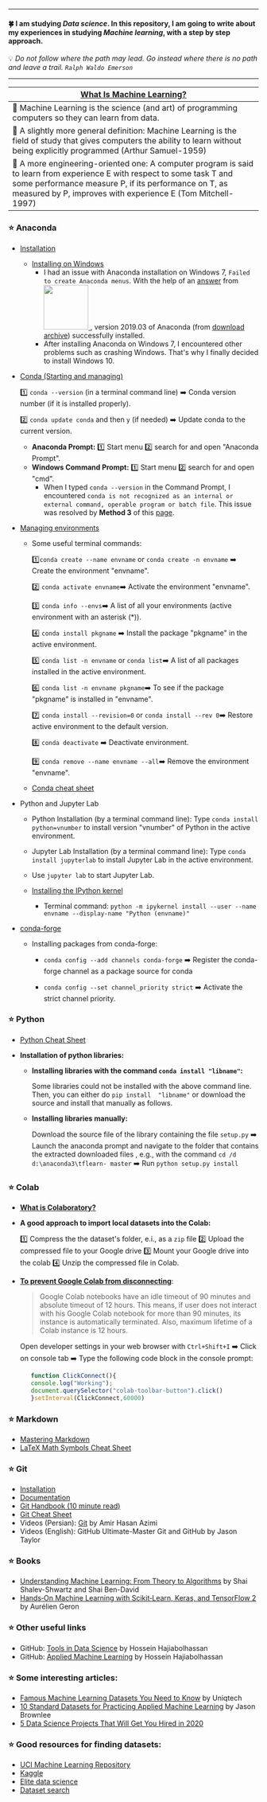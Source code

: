 

---
#### :four_leaf_clover:   I am studying *Data science*. In this repository, I am going to write about my experiences in studying *Machine learning*, with a step by step approach.

:bulb: *Do not follow where the path may lead. Go instead where there is no path and  leave  a trail. `Ralph Waldo Emerson`*

---
| [What Is Machine Learning?](https://www.oreilly.com/library/view/hands-on-machine-learning/9781491962282/ch01.html)                                                                                                                                               |
|----------------------------------------------------------------------------------------------------------------------------------------------------------------------------------------------------------------------------------------------------------|
| :green_book: Machine Learning is the science (and art) of programming computers so they can learn from data.                                                                                                                                                          |
| :blue_book: A slightly more general definition: Machine Learning is the field of study that gives computers the ability to learn without being explicitly programmed (Arthur Samuel-1959)                                                              |
| :orange_book: A more engineering-oriented one:  A computer program is said to learn from experience E  with respect to some task T  and some performance measure  P, if its performance on  T, as measured by  P, improves with experience  E (Tom Mitchell-1997) |

### :star:  Anaconda
  - [Installation](https://docs.anaconda.com/anaconda/install/)
    - [Installing on Windows](https://docs.anaconda.com/anaconda/install/windows/)
      - I had an issue with Anaconda installation on Windows 7, `Failed to create Anaconda menus`. With the help of an [answer](https://stackoverflow.com/a/57635204/12777699) from <a href="https://stackoverflow.com/questions/tagged/python"><img  src=https://upload.wikimedia.org/wikipedia/commons/f/f7/Stack_Overflow_logo.png width="90"/>
</a>, version 2019.03 of Anaconda (from [download archive](https://repo.continuum.io/archive/)) successfully installed.
      - After installing Anaconda on Windows 7, I encountered other problems such as crashing Windows. That's why I finally decided to install Windows 10.

  - [Conda (Starting and managing)](https://docs.conda.io/projects/conda/en/latest/user-guide/getting-started.html#getting-started-with-conda) 
   
    :one: `conda --version` (in a terminal command line) :arrow_right: Conda version number (if it is installed properly).
    
    :two: `conda update conda` and then `y` (if needed) :arrow_right: Update conda to the current version.

    - **Anaconda Prompt:** :one: Start menu :two: search for and open "Anaconda Prompt". 
    - **Windows Command Prompt:** :one: Start menu :two: search for and open "cmd". 
        - When I typed `conda --version` in the Command Prompt, I encountered `conda is not recognized as an internal or external command,
          operable program or batch file`. This issue was resolved by **Method 3** of this [page](https://appuals.com/fix-conda-is-not-recognized-as-an-internal-or-external-command-operable-program-or-batch-file/).
  - [Managing environments](https://docs.conda.io/projects/conda/en/latest/user-guide/tasks/manage-environments.html#managing-environments)
     - Some useful terminal commands:
     
       :one:`conda create --name envname` or `conda create -n envname` :arrow_right: Create the environment "envname".
              
     
       :two: `conda activate envname`:arrow_right: Activate the environment "envname".
     
       :three: `conda info --envs`:arrow_right: A list of all your environments (active environment with an asterisk (*)).
     
       :four: `conda install pkgname` :arrow_right: Install the package "pkgname" in the active environment.
         
       :five: `conda list -n envname` or `conda list`:arrow_right: A list of all packages installed in the active environment. 
     
       :six: `conda list -n envname pkgname`:arrow_right: To see if the package "pkgname" is installed in "envname".
     
       :seven: `conda install --revision=0` or `conda install --rev 0`:arrow_right: Restore active environment to the default version.
    
       :eight: `conda deactivate` :arrow_right: Deactivate environment.

       :nine: `conda remove --name envname --all`:arrow_right: Remove the environment "envname".
     - [Conda cheat sheet](https://docs.conda.io/projects/conda/en/latest/_downloads/843d9e0198f2a193a3484886fa28163c/conda-cheatsheet.pdf)
  - Python and Jupyter Lab
     
     - Python Installation (by a terminal command line): Type `conda install python=vnumber` to install version "vnumber" of Python in the active environment.

     - Jupyter Lab Installation (by a terminal command line): Type `conda install jupyterlab` to install Jupyter Lab in the active environment.
     
     - Use `jupyter lab` to start Jupyter Lab.

     - [Installing the IPython kernel](https://ipython.readthedocs.io/en/stable/install/kernel_install.html#kernels-for-different-environments)
	    - Terminal command: `python -m ipykernel install --user --name envname --display-name "Python (envname)"`
		
  - [conda-forge](https://conda-forge.org/docs/user/introduction.html)
  
     - Installing packages from conda-forge:
		
	    - `conda config --add channels conda-forge` :arrow_right: Register the conda-forge channel as a package source for conda
			
	    - `conda config --set channel_priority strict` :arrow_right: Activate the strict channel priority.
  
### :star:  Python
   - [Python Cheat Sheet](https://media-exp1.licdn.com/dms/document/C561FAQEq2uuJ0kmRMA/feedshare-document-pdf-analyzed/0?e=1588680000&v=beta&t=3Z7nUlSZU7HYyWtdYop-H9WZfxlqOF1Ub-SueuuJ1Dk)
   
   - **Installation of python libraries:**
   	 - **Installing libraries with the command `conda install "libname"`:**
	 
	 	Some libraries could not be installed with the above command line. Then, you can either do `pip install 
		"libname"` or download the source and install that manually as follows.
	 
  	 - **Installing libraries manually:**
   
   		Download the source file of the library containing the file `setup.py` :arrow_right: Launch the anaconda prompt and 
		navigate to the folder that contains the extracted downloaded files , e.g., with the command `cd /d d:\anaconda3\tflearn-
		master`  :arrow_right: Run `python setup.py install`

### :star:  Colab
   - [**What is Colaboratory?**](https://colab.research.google.com/notebooks/intro.ipynb#scrollTo=5fCEDCU_qrC0)
   - **A good approach to import local datasets into the Colab:**
   
   		:one: Compress the the dataset's folder, e.i., as a `zip` file :two: Upload the compressed file to your Google drive :three: Mount your Google drive into the 			colab :four: Unzip the compressed file in Colab.
	
   - [**To prevent Google Colab from disconnecting**](https://kapeli.com/cheat_sheets/LaTeX_Math_Symbols.docset/Contents/Resources/Documents/index): 
   
    	> Google Colab notebooks have an idle timeout of 90 minutes and absolute timeout of 12 hours. This means, if user does not interact with his Google Colab notebook for more than 90 minutes,
                   its instance is automatically terminated. Also, maximum lifetime of a Colab instance is 12 hours.
		
   		Open developer settings in your web browser with `Ctrl+Shift+I` :arrow_right: Click on console tab  :arrow_right:  Type the following code block in the console prompt:
  	 ```javascript 
   	    function ClickConnect(){
		console.log("Working"); 
		document.querySelector("colab-toolbar-button").click() 
		}setInterval(ClickConnect,60000)
  	 ```
   
### :star:  Markdown
   - [Mastering Markdown](https://guides.github.com/features/mastering-markdown/#examples) 
   - [LaTeX Math Symbols Cheat Sheet](https://kapeli.com/cheat_sheets/LaTeX_Math_Symbols.docset/Contents/Resources/Documents/index)
  
### :star:  Git
   - [Installation](https://git-scm.com/downloads)
   - [Documentation](https://git-scm.com/doc)
   - [Git Handbook (10 minute read)](https://guides.github.com/introduction/git-handbook/)
   - [Git Cheat Sheet](https://github.github.com/training-kit/downloads/github-git-cheat-sheet.pdf)
   - Videos (Persian): [Git](https://parsclick.net/course/PL3Y-E4YSE4wYFlcomsBtJy1nCu3jclA8L) by Amir Hasan Azimi
   - Videos (English): GitHub Ultimate-Master Git and GitHub by Jason Taylor
   
### :star:  Books
   - [Understanding Machine Learning: From Theory to Algorithms](https://www.cs.huji.ac.il/~shais/UnderstandingMachineLearning/understanding-machine-learning-theory-algorithms.pdf) by Shai Shalev-Shwartz and Shai Ben-David
   - [Hands‑On Machine Learning with Scikit‑Learn, Keras, and TensorFlow 2](https://github.com/ageron/handson-ml2) by Aurélien Geron

### :star:  Other useful links

   - GitHub: [Tools in Data Science](https://github.com/hhaji/Tools-in-Data-Science) by Hossein Hajiabolhassan
   - GitHub: [Applied Machine Learning](https://github.com/hhaji/Applied-Machine-Learning) by Hossein Hajiabolhassan

   
### :star:  Some interesting articles:

   - [Famous Machine Learning Datasets You Need to Know](https://medium.com/data-science-bootcamp/famous-machine-learning-datasets-you-need-to-know-dd031bf74dd) by Uniqtech
   - [10 Standard Datasets for Practicing Applied Machine Learning](https://machinelearningmastery.com/standard-machine-learning-datasets/) by Jason Brownlee
   - [5 Data Science Projects That Will Get You Hired in 2020](https://www.dataoptimal.com/data-science-projects-2018/)
   
 ### :star:  Good resources for finding datasets:

   - [UCI Machine Learning Repository](http://archive.ics.uci.edu/ml/index.php)
   - [Kaggle](https://www.kaggle.com/datasets)
   - [Elite data science](https://elitedatascience.com/datasets)
   - [Dataset search](https://datasetsearch.research.google.com/)
   
   
